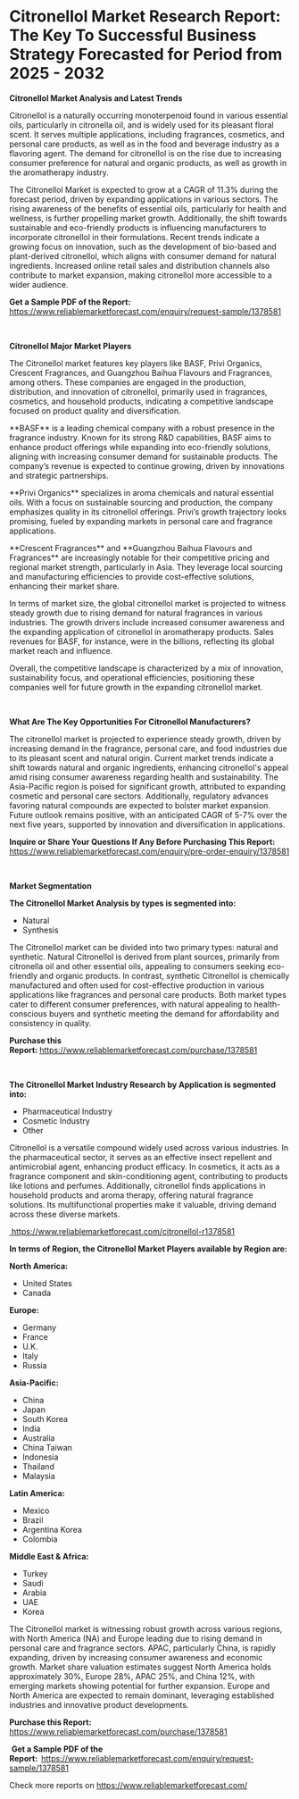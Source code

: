 <p><h1>Citronellol Market Research Report: The Key To Successful Business Strategy Forecasted for Period from 2025 - 2032</h1></p><p><strong>Citronellol Market Analysis and Latest Trends</strong></p>
<p><p>Citronellol is a naturally occurring monoterpenoid found in various essential oils, particularly in citronella oil, and is widely used for its pleasant floral scent. It serves multiple applications, including fragrances, cosmetics, and personal care products, as well as in the food and beverage industry as a flavoring agent. The demand for citronellol is on the rise due to increasing consumer preference for natural and organic products, as well as growth in the aromatherapy industry.</p><p>The Citronellol Market is expected to grow at a CAGR of 11.3% during the forecast period, driven by expanding applications in various sectors. The rising awareness of the benefits of essential oils, particularly for health and wellness, is further propelling market growth. Additionally, the shift towards sustainable and eco-friendly products is influencing manufacturers to incorporate citronellol in their formulations. Recent trends indicate a growing focus on innovation, such as the development of bio-based and plant-derived citronellol, which aligns with consumer demand for natural ingredients. Increased online retail sales and distribution channels also contribute to market expansion, making citronellol more accessible to a wider audience.</p></p>
<p><strong>Get a Sample PDF of the Report:&nbsp;</strong> <a href="https://www.reliablemarketforecast.com/enquiry/request-sample/1378581?utm_campaign=3182&utm_medium=2&utm_source=Github&utm_content=ia&utm_term=31032025&utm_id=citronellol">https://www.reliablemarketforecast.com/enquiry/request-sample/1378581</a></p>
<p>&nbsp;</p>
<p><strong>Citronellol Major Market Players</strong></p>
<p><p>The Citronellol market features key players like BASF, Privi Organics, Crescent Fragrances, and Guangzhou Baihua Flavours and Fragrances, among others. These companies are engaged in the production, distribution, and innovation of citronellol, primarily used in fragrances, cosmetics, and household products, indicating a competitive landscape focused on product quality and diversification.</p><p>**BASF** is a leading chemical company with a robust presence in the fragrance industry. Known for its strong R&D capabilities, BASF aims to enhance product offerings while expanding into eco-friendly solutions, aligning with increasing consumer demand for sustainable products. The company’s revenue is expected to continue growing, driven by innovations and strategic partnerships.</p><p>**Privi Organics** specializes in aroma chemicals and natural essential oils. With a focus on sustainable sourcing and production, the company emphasizes quality in its citronellol offerings. Privi’s growth trajectory looks promising, fueled by expanding markets in personal care and fragrance applications.</p><p>**Crescent Fragrances** and **Guangzhou Baihua Flavours and Fragrances** are increasingly notable for their competitive pricing and regional market strength, particularly in Asia. They leverage local sourcing and manufacturing efficiencies to provide cost-effective solutions, enhancing their market share.</p><p>In terms of market size, the global citronellol market is projected to witness steady growth due to rising demand for natural fragrances in various industries. The growth drivers include increased consumer awareness and the expanding application of citronellol in aromatherapy products. Sales revenues for BASF, for instance, were in the billions, reflecting its global market reach and influence.</p><p>Overall, the competitive landscape is characterized by a mix of innovation, sustainability focus, and operational efficiencies, positioning these companies well for future growth in the expanding citronellol market.</p></p>
<p>&nbsp;</p>
<p><strong>What Are The Key Opportunities For Citronellol Manufacturers?</strong></p>
<p><p>The citronellol market is projected to experience steady growth, driven by increasing demand in the fragrance, personal care, and food industries due to its pleasant scent and natural origin. Current market trends indicate a shift towards natural and organic ingredients, enhancing citronellol's appeal amid rising consumer awareness regarding health and sustainability. The Asia-Pacific region is poised for significant growth, attributed to expanding cosmetic and personal care sectors. Additionally, regulatory advances favoring natural compounds are expected to bolster market expansion. Future outlook remains positive, with an anticipated CAGR of 5-7% over the next five years, supported by innovation and diversification in applications.</p></p>
<p><strong>Inquire or Share Your Questions If Any Before Purchasing This Report:</strong> <a href="https://www.reliablemarketforecast.com/enquiry/pre-order-enquiry/1378581?utm_campaign=3182&utm_medium=2&utm_source=Github&utm_content=ia&utm_term=31032025&utm_id=citronellol">https://www.reliablemarketforecast.com/enquiry/pre-order-enquiry/1378581</a></p>
<p>&nbsp;</p>
<p><strong>Market Segmentation</strong></p>
<p><strong>The Citronellol Market Analysis by types is segmented into:</strong></p>
<p><ul><li>Natural</li><li>Synthesis</li></ul></p>
<p><p>The Citronellol market can be divided into two primary types: natural and synthetic. Natural Citronellol is derived from plant sources, primarily from citronella oil and other essential oils, appealing to consumers seeking eco-friendly and organic products. In contrast, synthetic Citronellol is chemically manufactured and often used for cost-effective production in various applications like fragrances and personal care products. Both market types cater to different consumer preferences, with natural appealing to health-conscious buyers and synthetic meeting the demand for affordability and consistency in quality.</p></p>
<p><strong>Purchase this Report:&nbsp;</strong><a href="https://www.reliablemarketforecast.com/purchase/1378581?utm_campaign=3182&utm_medium=2&utm_source=Github&utm_content=ia&utm_term=31032025&utm_id=citronellol">https://www.reliablemarketforecast.com/purchase/1378581</a></p>
<p>&nbsp;</p>
<p><strong>The Citronellol Market Industry Research by Application is segmented into:</strong></p>
<p><ul><li>Pharmaceutical Industry</li><li>Cosmetic Industry</li><li>Other</li></ul></p>
<p><p>Citronellol is a versatile compound widely used across various industries. In the pharmaceutical sector, it serves as an effective insect repellent and antimicrobial agent, enhancing product efficacy. In cosmetics, it acts as a fragrance component and skin-conditioning agent, contributing to products like lotions and perfumes. Additionally, citronellol finds applications in household products and aroma therapy, offering natural fragrance solutions. Its multifunctional properties make it valuable, driving demand across these diverse markets.</p></p>
<p><a href="https://www.reliablemarketforecast.com/citronellol-r1378581?utm_campaign=3182&utm_medium=2&utm_source=Github&utm_content=ia&utm_term=31032025&utm_id=citronellol">&nbsp;https://www.reliablemarketforecast.com/citronellol-r1378581</a></p>
<p><strong>In terms of Region, the Citronellol Market Players available by Region are:</strong></p>
<p>
    <p> <strong> North America: </strong>
        <ul>
            <li>United States</li>
            <li>Canada</li>
        </ul>
        </p> 
    <p> <strong> Europe: </strong>
        <ul>
            <li>Germany</li>
            <li>France</li>
            <li>U.K.</li>
            <li>Italy</li>
            <li>Russia</li>
        </ul>
        </p> 
    <p> <strong> Asia-Pacific: </strong>
        <ul>
            <li>China</li>
            <li>Japan</li>
            <li>South Korea</li>
            <li>India</li>
            <li>Australia</li>
            <li>China Taiwan</li>
            <li>Indonesia</li>
            <li>Thailand</li>
            <li>Malaysia</li>
        </ul>
        </p> 
    <p> <strong> Latin America: </strong>
        <ul>
            <li>Mexico</li>
            <li>Brazil</li>
            <li>Argentina Korea</li>
            <li>Colombia</li>
        </ul>
        </p> 
    <p> <strong> Middle East & Africa: </strong>
        <ul>
            <li>Turkey</li>
            <li>Saudi</li>
            <li>Arabia</li>
            <li>UAE</li>
            <li>Korea</li>
        </ul>
    </p>
    </p>
<p><p>The Citronellol market is witnessing robust growth across various regions, with North America (NA) and Europe leading due to rising demand in personal care and fragrance sectors. APAC, particularly China, is rapidly expanding, driven by increasing consumer awareness and economic growth. Market share valuation estimates suggest North America holds approximately 30%, Europe 28%, APAC 25%, and China 12%, with emerging markets showing potential for further expansion. Europe and North America are expected to remain dominant, leveraging established industries and innovative product developments.</p></p>
<p><strong>Purchase this Report: </strong><a href="https://www.reliablemarketforecast.com/purchase/1378581?utm_campaign=3182&utm_medium=2&utm_source=Github&utm_content=ia&utm_term=31032025&utm_id=citronellol">https://www.reliablemarketforecast.com/purchase/1378581</a></p>
<p>&nbsp;<strong>Get a Sample PDF of the Report:&nbsp;&nbsp;</strong><a href="https://www.reliablemarketforecast.com/enquiry/request-sample/1378581?utm_campaign=3182&utm_medium=2&utm_source=Github&utm_content=ia&utm_term=31032025&utm_id=citronellol">https://www.reliablemarketforecast.com/enquiry/request-sample/1378581</a></p>
<p><strong></strong></p>
<p>Check more reports on <a href="https://www.reliablemarketforecast.com/?utm_campaign=3182&utm_medium=2&utm_source=Github&utm_content=ia&utm_term=31032025&utm_id=citronellol">https://www.reliablemarketforecast.com/</a></p>